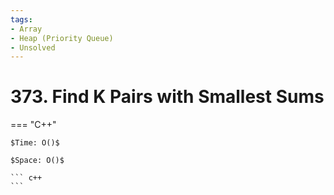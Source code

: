 ```yaml
---
tags:
- Array
- Heap (Priority Queue)
- Unsolved
---
```



# 373. Find K Pairs with Smallest Sums

=== "C++"

    $Time: O()$

    $Space: O()$

    ``` c++
    ```